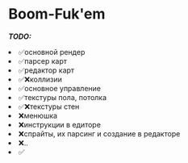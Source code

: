# Boom-Fuk'em

***TODO:***
<li> 
✅основной рендер
<li> 
✅парсер карт
<li> 
✅редактор карт
<li> 
✅❌коллизии
<li> 
✅основное управление
<li> 
✅текстуры пола, потолка
<li> 
✅❌текстуры стен
<li> 
❌менюшка
<li> 
❌инструкции в едиторе
<li> 
❌спрайты, их парсинг и создание в редакторе
<li> 
❌..
<li> 
✅
